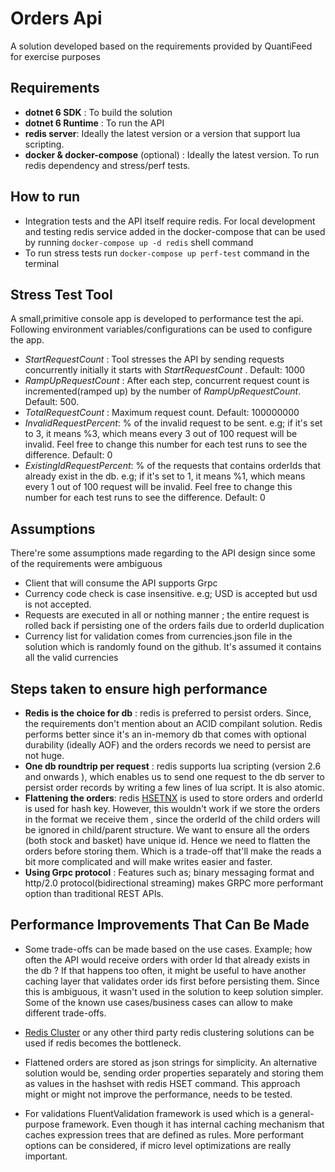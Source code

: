 # Orders Api

A solution developed based on the requirements provided by QuantiFeed for exercise purposes

## Requirements

* **dotnet 6 SDK** : To build the solution
* **dotnet 6 Runtime** : To run the API
* **redis server**: Ideally the latest version or a version that support lua scripting.
* **docker & docker-compose** (optional) : Ideally the latest version. To run redis dependency and stress/perf tests.

## How to run
* Integration tests and the API itself require redis. For local development and testing redis service added in the docker-compose that can be used by running  `docker-compose up -d redis` shell command
* To run stress tests run `docker-compose up perf-test`  command in the terminal

## Stress Test Tool
A small,primitive console app is developed to performance test the api. Following environment variables/configurations can be used to configure the app.

* *StartRequestCount* : Tool stresses the API by sending requests concurrently initially it starts with  *StartRequestCount* . Default: 1000
* *RampUpRequestCount* : After each step, concurrent request count is incremented(ramped up) by the number of *RampUpRequestCount*. Default: 500.
* *TotalRequestCount* : Maximum request count. Default: 100000000
* *InvalidRequestPercent*: % of the invalid request to be sent. e.g;  if it's set to 3, it means %3,  which means every 3 out of 100 request will be invalid. Feel free to change this number for each test runs to see the difference.  Default: 0
* *ExistingIdRequestPercent*: % of the requests that contains orderIds that already exist in the db. e.g;  if it's set to 1, it means %1,  which means every 1 out of 100 request will be invalid.  Feel free to change this number for each test runs to see the difference. Default: 0

## Assumptions
There're some assumptions made regarding to the API design since some of the requirements were ambiguous

* Client that will consume the API supports Grpc
* Currency code check is case insensitive. e.g;  USD is accepted but usd is not accepted.
* Requests are executed in all or nothing manner ; the entire request is rolled back if persisting one of the orders fails due to orderId duplication
* Currency list for validation comes from currencies.json file in the solution which is randomly found on the github. It's assumed it contains all the valid currencies

## Steps taken to ensure high performance
* **Redis is the choice for db**  : redis is preferred to persist orders. Since, the requirements don't mention about an ACID compilant solution. Redis performs better since it's an in-memory db that comes with optional durability (ideally AOF) and the orders records we need to persist are not huge.
* **One db roundtrip per request** : redis supports lua scripting (version 2.6 and onwards ), which enables us to send one request to the db server to persist order records by writing a few lines of lua script. It is also atomic.
* **Flattening the orders**: redis [HSETNX](https://redis.io/commands/hsetnx/) is used to store orders and orderId is used for hash key. However, this wouldn't work if we store the orders in the format we receive them , since the orderId of the child orders will be ignored in child/parent structure. We want to ensure all the orders (both stock and basket) have unique id. Hence we need to flatten the orders before storing them. Which is a trade-off that'll make the reads a bit more complicated and will make writes easier and faster.
* **Using Grpc protocol** : Features such as; binary messaging format and http/2.0 protocol(bidirectional streaming) makes GRPC more performant option than traditional REST APIs.

## Performance Improvements That Can Be Made
* Some trade-offs can be made based on the use cases. Example; how often the API would receive orders with order Id that already exists in the db ? If that happens too often, it might be useful to have another caching layer that validates order ids first before persisting them. Since this is ambiguous, it wasn't used in the solution to keep solution simpler. Some of the known use cases/business cases can allow to make different trade-offs.

* [Redis Cluster](https://redis.io/docs/manual/scaling/) or any other third party redis clustering solutions can be used if redis becomes the bottleneck.

* Flattened orders are stored as json strings for simplicity. An alternative solution would be, sending order properties separately and storing them as values in the hashset with redis HSET command. This approach might or might not improve the performance, needs to be tested.

* For validations FluentValidation framework is used which is a general-purpose framework. Even though it has internal caching mechanism that caches expression trees that are defined as rules. More performant options can be considered, if micro level optimizations are really important.

